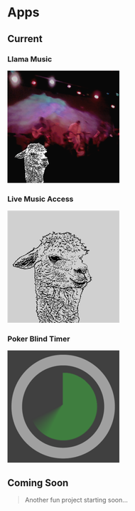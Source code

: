 # Apps

## Current

### Llama Music

[![Llama Music][store-lma-img]](./llama-music)

### Live Music Access

[![Live Music Access][store-lma-legacy-img]](./live-music-access)

### Poker Blind Timer

[![Poker Blind Timer][store-pokerblindtimer-img]](./poker-blind-timer)

## Coming Soon

> Another fun project starting soon...

[store-lma-img]: ../img/store-lma-252x252.png
[store-lma-legacy-img]: ../img/store-lma-legacy-252x252.png
[store-pokerblindtimer-img]: ../img/store-pokerblindtimer-252x252.png
